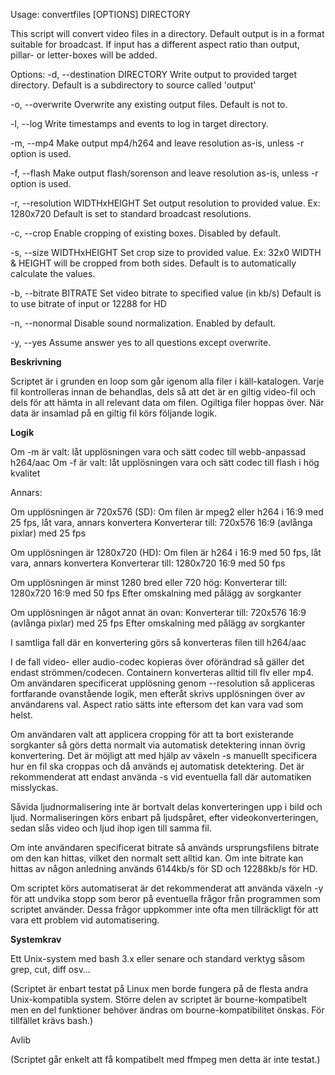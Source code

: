 Usage: convertfiles [OPTIONS] DIRECTORY

This script will convert video files in a directory.
Default output is in a format suitable for broadcast.
If input has a different aspect ratio than output,
pillar- or letter-boxes will be added.

Options:
   -d, --destination DIRECTORY
   Write output to provided target directory.
   Default is a subdirectory to source called 'output'

   -o, --overwrite
   Overwrite any existing output files. Default is not to.

   -l, --log
   Write timestamps and events to log in target directory.

   -m, --mp4
   Make output mp4/h264 and leave resolution as-is,
   unless -r option is used.

   -f, --flash
   Make output flash/sorenson and leave resolution as-is,
   unless -r option is used.

   -r, --resolution WIDTHxHEIGHT
   Set output resolution to provided value. Ex: 1280x720
   Default is set to standard broadcast resolutions.

   -c, --crop
   Enable cropping of existing boxes. Disabled by default.

   -s, --size WIDTHxHEIGHT
   Set crop size to provided value. Ex: 32x0
   WIDTH & HEIGHT will be cropped from both sides.
   Default is to automatically calculate the values.

   -b, --bitrate BITRATE
   Set video bitrate to specified value (in kb/s)
   Default is to use bitrate of input or 12288 for HD

   -n, --nonormal
   Disable sound normalization. Enabled by default.

   -y, --yes
   Assume answer yes to all questions except overwrite.


**Beskrivning**

Scriptet är i grunden en loop som går igenom alla filer i käll-katalogen. Varje fil kontrolleras innan de behandlas, dels så att det är en giltig video-fil och dels för att hämta in all relevant data om filen. Ogiltiga filer hoppas över. När data är insamlad på en giltig fil körs följande logik.

**Logik**

Om -m är valt: låt upplösningen vara och sätt codec till webb-anpassad h264/aac
Om -f är valt: låt upplösningen vara och sätt codec till flash i hög kvalitet

Annars: 

Om upplösningen är 720x576 (SD): 
Om filen är mpeg2 eller h264 i 16:9 med 25 fps, låt vara, annars konvertera 
Konverterar till: 720x576 16:9 (avlånga pixlar) med 25 fps

Om upplösningen är 1280x720 (HD):
Om filen är h264 i 16:9 med 50 fps, låt vara, annars konvertera
Konverterar till: 1280x720 16:9 med 50 fps

Om upplösningen är minst 1280 bred eller 720 hög:
Konverterar till: 1280x720 16:9 med 50 fps
Efter omskalning med pålägg av sorgkanter

Om upplösningen är något annat än ovan:
Konverterar till: 720x576 16:9 (avlånga pixlar) med 25 fps
Efter omskalning med pålägg av sorgkanter

I samtliga fall där en konvertering görs så konverteras filen till h264/aac

I de fall video- eller audio-codec kopieras över oförändrad så gäller det endast strömmen/codecen. Containern konverteras alltid till flv eller mp4. 
Om användaren specificerat upplösning genom --resolution så appliceras fortfarande ovanstående logik, men efteråt skrivs upplösningen över av användarens val. Aspect ratio sätts inte eftersom det kan vara vad som helst. 

Om användaren valt att applicera cropping för att ta bort existerande sorgkanter så görs detta normalt via automatisk detektering innan övrig konvertering. Det är möjligt att med hjälp av växeln -s manuellt specificera hur en fil ska croppas och då används ej automatisk detektering. Det är rekommenderat att endast använda -s vid eventuella fall där automatiken misslyckas. 

Såvida ljudnormalisering inte är bortvalt delas konverteringen upp i bild och ljud. Normaliseringen körs enbart på ljudspåret, efter videokonverteringen, sedan slås video och ljud ihop igen till samma fil.

Om inte användaren specificerat bitrate så används ursprungsfilens bitrate om den kan hittas, vilket den normalt sett alltid kan. Om inte bitrate kan hittas av någon anledning används 6144kb/s för SD och 12288kb/s för HD. 

Om scriptet körs automatiserat är det rekommenderat att använda växeln -y för att undvika stopp som beror på eventuella frågor från programmen som scriptet använder. Dessa frågor uppkommer inte ofta men tillräckligt för att vara ett problem vid automatisering.

**Systemkrav**

Ett Unix-system med bash 3.x eller senare och standard verktyg såsom grep, cut, diff osv…

(Scriptet är enbart testat på Linux men borde fungera på de flesta andra Unix-kompatibla system. Större delen av scriptet är bourne-kompatibelt men en del funktioner behöver ändras om bourne-kompatibilitet önskas. För tillfället krävs bash.)

Avlib 

(Scriptet går enkelt att få kompatibelt med ffmpeg men detta är inte testat.)
